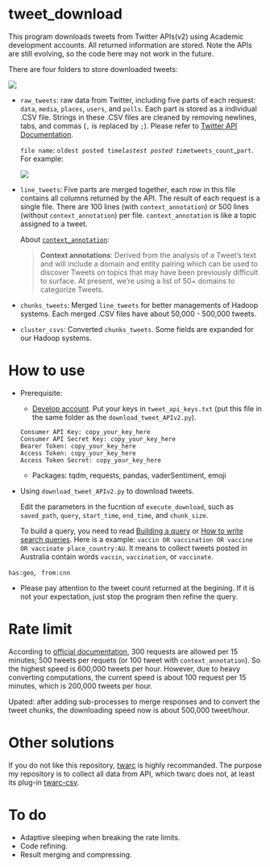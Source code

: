 # tweet_download

This program downloads tweets from Twitter APIs(v2) using Academic development accounts. All returned information are stored. Note the APIs are still evolving, so the code here may not work in the future. 

There are four folders to store downloaded tweets: 

![](images/folders.png)
- `raw_tweets`: raw data from Twitter, including five parts of each request: `data`, `media`, `places`, `users`, and `polls`. Each part is stored as a individual .CSV file. Strings in these .CSV files are cleaned by removing newlines, tabs, and commas (`,` is replaced by `;`). Please refer to [Twitter API Documentation](https://developer.twitter.com/en/docs/twitter-api/fields).  

  `file name`: `oldest posted time`_`lastest posted time`_`tweets_count`_`part`. For example:   

   ![](images/files1.png)
- `line_tweets`: Five parts are merged together, each row in this file contains all columns returned by the API. The result of each request is a single file. There are 100 lines (with `context_annotation`) or 500 lines (without `context_annotation`) per file. `context_annotation` is like a topic assigned to a tweet. 

    About [`context_annotation`](https://developer.twitter.com/en/docs/twitter-api/annotations/overview): 
    
    >**Context annotations**: Derived from the analysis of a Tweet’s text and will include a domain and entity pairing which can be used to discover Tweets on topics that may have been previously difficult to surface. At present, we’re using a list of 50+ domains to categorize Tweets.

- `chunks_tweets`: Merged `line_tweets` for better managements of Hadoop systems. Each merged .CSV files have about 50,000 - 500,000 tweets. 

- `cluster_csvs`: Converted `chunks_tweets`. Some fields are expanded for our Hadoop systems.

 
 # How to use
* Prerequisite:
   - [Develop account](https://developer.twitter.com/en/products/twitter-api/academic-research). Put your keys in `tweet_api_keys.txt` (put this file in the same folder as the `download_tweet_APIv2.py`).
    ```
    Consumer API Key: copy_your_key_here
    Consumer API Secret Key: copy_your_key_here
    Bearer Token: copy_your_key_here
    Access Token: copy_your_key_here
    Access Token Secret: copy_your_key_here
    ```
   - Packages: tqdm, requests, pandas, vaderSentiment, emoji

* Using `download_tweet_APIv2.py` to download tweets.
 
     Edit the parameters in the fucntion of `execute_download`, such as `saved_path`, `query`, `start_time`, `end_time`, and `chunk_size`. 
 
     To build a query, you need to read [Building a query](https://developer.twitter.com/en/docs/twitter-api/tweets/search/integrate/build-a-query) or [How to write search queries](https://github.com/twitterdev/getting-started-with-the-twitter-api-v2-for-academic-research/blob/main/modules/5-how-to-write-search-queries.md). Here is a example: 
 `vaccin OR vaccination OR vaccine OR vaccinate place_country:AU`. It means to collect tweets posted in Australia contain words `vaccin`, `vaccination`, or `vaccinate`.
 
 `has:geo`, ` from:cnn`
 
* Please pay attention to the tweet count returned at the begining. If it is not your expectation, just stop the program then refine the query.
 
  
 # Rate limit
   According to [official documentation](https://developer.twitter.com/en/docs/twitter-api/rate-limits), 300 requests are allowed per 15 minutes; 500 tweets per requets (or 100 tweet with `context_annotation`). So the highest speed is 600,000 tweets per hour. However, due to heavy converting computations, the current speed is about 100 request per 15 minutes, which is 200,000 tweets per hour.
   
   Upated: after adding sub-processes to merge responses and to convert the tweet chunks, the downloading speed now is about 500,000 tweet/hour. 
 
 # Other solutions 
 
   If you do not like this repository, [twarc](https://github.com/DocNow/twarc) is highly recommanded. The purpose my repository is to collect all data from API, which twarc does not, at least its plug-in [twarc-csv](https://github.com/DocNow/twarc-csv).    
  
 # To do
 
 - Adaptive sleeping when breaking the rate limits.
 - Code refining.
 - Result merging and compressing.
 

